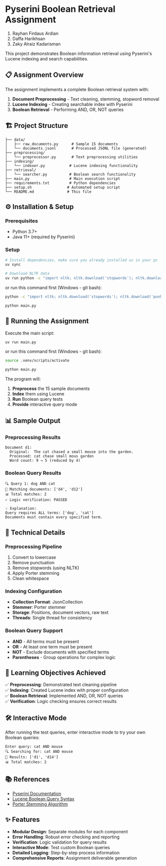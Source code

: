 # Pyserini Boolean Retrieval Assignment
1. Rayhan Firdaus Ardian
2. Daffa Harikhsan
3. Zaky Alraiz Kadarisman

This project demonstrates Boolean information retrieval using Pyserini's Lucene indexing and search capabilities.

## 📋 Assignment Overview

The assignment implements a complete Boolean retrieval system with:
1. **Document Preprocessing** - Text cleaning, stemming, stopword removal
2. **Lucene Indexing** - Creating searchable index with Pyserini
3. **Boolean Retrieval** - Performing AND, OR, NOT queries

## 🏗️ Project Structure

```
├── data/
│   ├── raw_documents.py      # Sample 15 documents
│   └── documents.jsonl       # Processed JSONL file (generated)
├── preprocessing/
│   └── preprocessor.py       # Text preprocessing utilities
├── indexing/
│   └── indexer.py           # Lucene indexing functionality
├── retrieval/
│   └── searcher.py          # Boolean search functionality
├── main.py                  # Main execution script
├── requirements.txt         # Python dependencies
├── setup.sh                # Automated setup script
└── README.md               # This file
```

## ⚙️ Installation & Setup

### Prerequisites
- Python 3.7+
- Java 11+ (required by Pyserini)


### Setup
```bash
# Install dependencies, make sure you already installed uv in your pc
uv sync

# Download NLTK data
uv run python -c "import nltk; nltk.download('stopwords'); nltk.download('punkt')"
```
or run this command first (Windows - git bash):
```bash
python -c "import nltk; nltk.download('stopwords'); nltk.download('punkt')"
```

```bash
python main.py
```

## 🚀 Running the Assignment

Execute the main script:
```bash
uv run main.py
```

or run this command first (Windows - git bash):
```bash
source .venv/scripts/activate
```

```bash
python main.py
```

The program will:
1. **Preprocess** the 15 sample documents
2. **Index** them using Lucene
3. **Run** Boolean query tests
4. **Provide** interactive query mode

## 📊 Sample Output

### Preprocessing Results
```
Document d1:
  Original:  The cat chased a small mouse into the garden.
  Processed: cat chase small mous garden
  Word count: 9 → 5 (reduced by 4)
```

### Boolean Query Results
```
🔍 Query 1: dog AND cat
📄 Matching documents: ['d4', 'd12']
📊 Total matches: 2
✓ Logic verification: PASSED

💡 Explanation:
Query requires ALL terms: ['dog', 'cat']
Documents must contain every specified term.
```

## 🔧 Technical Details

### Preprocessing Pipeline
1. Convert to lowercase
2. Remove punctuation
3. Remove stopwords (using NLTK)
4. Apply Porter stemming
5. Clean whitespace

### Indexing Configuration
- **Collection Format**: JsonCollection
- **Stemmer**: Porter stemmer
- **Storage**: Positions, document vectors, raw text
- **Threads**: Single thread for consistency

### Boolean Query Support
- **AND** - All terms must be present
- **OR** - At least one term must be present  
- **NOT** - Exclude documents with specified terms
- **Parentheses** - Group operations for complex logic

## 🎯 Learning Objectives Achieved

✅ **Preprocessing**: Demonstrated text cleaning pipeline  
✅ **Indexing**: Created Lucene index with proper configuration  
✅ **Boolean Retrieval**: Implemented AND, OR, NOT queries  
✅ **Verification**: Logic checking ensures correct results  

## 🛠️ Interactive Mode

After running the test queries, enter interactive mode to try your own Boolean queries:

```
Enter query: cat AND mouse
🔍 Searching for: cat AND mouse
📄 Results: ['d1', 'd14']
📊 Total matches: 2
```

## 📚 References

- [Pyserini Documentation](https://github.com/castorini/pyserini)
- [Lucene Boolean Query Syntax](https://lucene.apache.org/core/documentation.html)
- [Porter Stemming Algorithm](https://tartarus.org/martin/PorterStemmer/)

## ✨ Features

- **Modular Design**: Separate modules for each component
- **Error Handling**: Robust error checking and reporting  
- **Verification**: Logic validation for query results
- **Interactive Mode**: Test custom Boolean queries
- **Detailed Logging**: Step-by-step process information
- **Comprehensive Reports**: Assignment deliverable generation